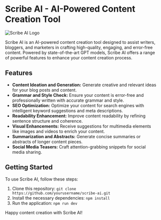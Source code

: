 # Scribe AI - AI-Powered Content Creation Tool

![Scribe AI Logo](/path/to/logo.png)

Scribe AI is an AI-powered content creation tool designed to assist writers, bloggers, and marketers in crafting high-quality, engaging, and error-free content. Powered by state-of-the-art GPT models, Scribe AI offers a range of powerful features to enhance your content creation process.

## Features

- **Content Ideation and Generation:** Generate creative and relevant ideas for your blog posts and content.
- **Grammar and Style Check:** Ensure your content is error-free and professionally written with accurate grammar and style.
- **SEO Optimization:** Optimize your content for search engines with intelligent keyword suggestions and meta descriptions.
- **Readability Enhancement:** Improve content readability by refining sentence structure and coherence.
- **Visual Enhancements:** Receive suggestions for multimedia elements like images and videos to enrich your content.
- **Summarization and Abstracts:** Generate concise summaries or abstracts of longer content pieces.
- **Social Media Teasers:** Craft attention-grabbing snippets for social media sharing.

## Getting Started

To use Scribe AI, follow these steps:

1. Clone this repository: `git clone https://github.com/yourusername/scribe-ai.git`
2. Install the necessary dependencies: `npm install`
3. Run the application: `npm run dev`

Happy content creation with Scribe AI!
